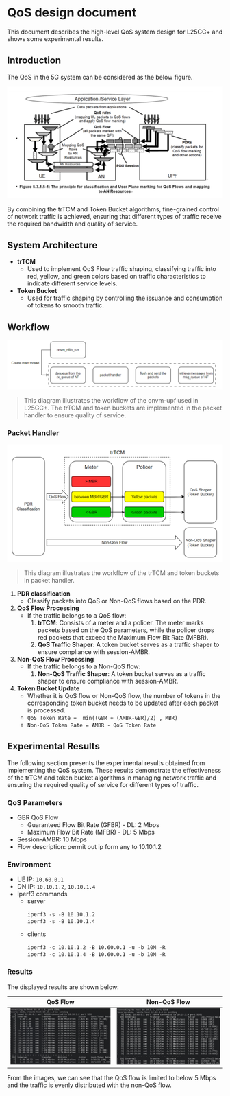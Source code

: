 # QoS design document
This document describes the high-level QoS system design for L25GC+ and shows some experimental results.

## Introduction

The QoS in the 5G system can be considered as the below figure.

![](./images/system.png)

By combining the trTCM and Token Bucket algorithms, fine-grained control of network traffic is achieved, ensuring that different types of traffic receive the required bandwidth and quality of service.

## System Architecture

- **trTCM**
    - Used to implement QoS Flow traffic shaping, classifying traffic into red, yellow, and green colors based on traffic characteristics to indicate different service levels.
- **Token Bucket**
    - Used for traffic shaping by controlling the issuance and consumption of tokens to smooth traffic.

## Workflow
![upf_workflow](./images/upf_workflow.png)
> This diagram illustrates the workflow of the onvm-upf used in L25GC+. The trTCM and token buckets are implemented in the packet handler to ensure quality of service.

### Packet Handler
![packet_handler](./images/packet_handler.png)
> This diagram illustrates the workflow of the trTCM and token buckets in packet handler.
1. **PDR classification**
    - Classify packets into QoS or Non-QoS flows based on the PDR.
2. **QoS Flow Processing**
    - If the traffic belongs to a QoS flow:
        1. **trTCM**: Consists of a meter and a policer. The meter marks packets based on the QoS parameters, while the policer drops red packets that exceed the Maximum Flow Bit Rate (MFBR).
        2. **QoS Traffic Shaper**: A token bucket serves as a traffic shaper to ensure compliance with session-AMBR.
3. **Non-QoS Flow Processing**
    - If the traffic belongs to a Non-QoS flow:
        1. **Non-QoS Traffic Shaper**: A token bucket serves as a traffic shaper to ensure compliance with session-AMBR.
4. **Token Bucket Update**
    - Whether it is QoS flow or Non-QoS flow, the number of tokens in the corresponding token bucket needs to be updated after each packet is processed.
    - `QoS Token Rate =  min((GBR + (AMBR-GBR)/2) , MBR)`
    - `Non-QoS Token Rate = AMBR - QoS Token Rate`


## Experimental Results

The following section presents the experimental results obtained from implementing the QoS system. These results demonstrate the effectiveness of the trTCM and token bucket algorithms in managing network traffic and ensuring the required quality of service for different types of traffic.

### QoS Parameters
- GBR QoS Flow
    - Guaranteed Flow Bit Rate (GFBR) - DL: 2 Mbps
    - Maximum Flow Bit Rate (MFBR) - DL: 5 Mbps
- Session-AMBR: 10 Mbps
- Flow description: permit out ip form any to 10.10.1.2

### Environment
- UE IP: `10.60.0.1`
- DN IP: `10.10.1.2`, `10.10.1.4`
- Iperf3 commands
    - server
        ```
        iperf3 -s -B 10.10.1.2
        iperf3 -s -B 10.10.1.4
        ```
    - clients
        ```
        iperf3 -c 10.10.1.2 -B 10.60.0.1 -u -b 10M -R
        iperf3 -c 10.10.1.4 -B 10.60.0.1 -u -b 10M -R
        ```

### Results
The displayed results are shown below:

| QoS Flow | Non-QoS Flow |
|----------|--------------|
| ![](./images/qos.png) | ![](./images/nonqos.png) |

From the images, we can see that the QoS flow is limited to below 5 Mbps and the traffic is evenly distributed with the non-QoS flow.










 
